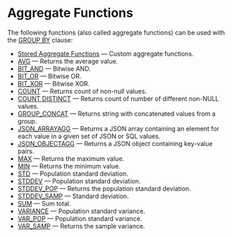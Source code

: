 # Aggregate Functions

The following functions (also called aggregate functions) can be used with the [GROUP BY](/sql-statements-structure/sql-statements/data-manipulation/selecting-data/group-by/) clause:

- [Stored Aggregate Functions](/programming-customizing-mariadb/stored-routines/stored-functions/stored-aggregate-functions/) — Custom aggregate functions.
- [AVG](/built-in-functions/aggregate-functions/avg/) — Returns the average value.
- [BIT_AND](/built-in-functions/aggregate-functions/bit_and/) — Bitwise AND.
- [BIT_OR](/built-in-functions/aggregate-functions/bit_or/) — Bitwise OR.
- [BIT_XOR](/built-in-functions/aggregate-functions/bit_xor/) — Bitwise XOR.
- [COUNT](/built-in-functions/aggregate-functions/count/) — Returns count of non-null values.
- [COUNT DISTINCT](/built-in-functions/aggregate-functions/count-distinct/) — Returns count of number of different non-NULL values.
- [GROUP_CONCAT](/built-in-functions/aggregate-functions/group_concat/) — Returns string with concatenated values from a group.
- [JSON_ARRAYAGG](/built-in-functions/special-functions/json-functions/json_arrayagg/) — Returns a JSON array containing an element for each value in a given set of JSON or SQL values.
- [JSON_OBJECTAGG](/built-in-functions/special-functions/json-functions/json_objectagg/) — Returns a JSON object containing key-value pairs.
- [MAX](/built-in-functions/aggregate-functions/max/) — Returns the maximum value.
- [MIN](/built-in-functions/aggregate-functions/min/) — Returns the minimum value.
- [STD](/built-in-functions/aggregate-functions/std/) — Population standard deviation.
- [STDDEV](/built-in-functions/aggregate-functions/stddev/) — Population standard deviation.
- [STDDEV_POP](/built-in-functions/aggregate-functions/stddev_pop/) — Returns the population standard deviation.
- [STDDEV_SAMP](/built-in-functions/aggregate-functions/stddev_samp/) — Standard deviation.
- [SUM](/built-in-functions/aggregate-functions/sum/) — Sum total.
- [VARIANCE](/built-in-functions/aggregate-functions/variance/) — Population standard variance.
- [VAR_POP](/built-in-functions/aggregate-functions/var_pop/) — Population standard variance.
- [VAR_SAMP](/built-in-functions/aggregate-functions/var_samp/) — Returns the sample variance.